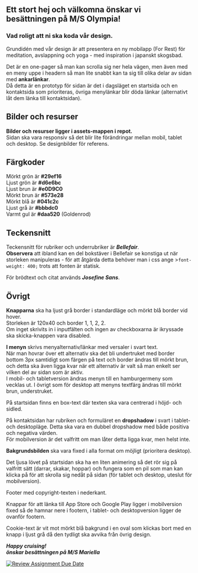 ## Ett stort hej och välkomna önskar vi besättningen på M/S Olympia!

### Vad roligt att ni ska koda vår design.

Grundidén med vår design är att presentera en ny mobilapp (For Rest) för meditation, avslappning och yoga - med inspiration i japanskt skogsbad. 

Det är en one-pager så man kan scrolla sig ner hela vägen, men även med en meny uppe i headern så man lite snabbt kan ta sig till olika delar av sidan med **ankarlänkar**.  
Då detta är en prototyp för sidan är det i dagsläget en startsida och en kontaktsida som prioriteras, övriga menylänkar blir döda länkar (alternativt låt dem länka till kontaktsidan).

## Bilder och resurser
**Bilder och resurser ligger i assets-mappen i repot.**  
Sidan ska vara responsiv så det blir lite förändringar mellan mobil, tablet och desktop. Se designbilder för referens.

## Färgkoder
Mörkt grön är **#29ef16**  
Ljust grön är **#d6e6bc**  
Ljust brun är **#e0D9C0**  
Mörkt brun är **#573e28**  
Mörkt blå är **#041c2c**  
Ljust grå är **#bbbdc0**  
Varmt gul är **#daa520** (Goldenrod)

## Teckensnitt
Teckensnitt för rubriker och underrubriker är **_Bellefair_**.  
**Observera** att ibland kan en del bokstäver i Bellefair se konstiga ut när storleken manipuleras - för att åtgärda detta behöver man i css ange >`font-weight: 400;` trots att fonten är statisk. 

För brödtext och citat används **_Josefine Sans_**.

## Övrigt
**Knapparna** ska ha ljust grå border i standardläge och mörkt blå border vid hover.  
Storleken är 120x40 och border 1, 1, 2, 2.  
Om inget skrivits in i inputfälten och ingen av checkboxarna är ikryssade ska skicka-knappen vara disabled.

**I menyn** skrivs menyalternativ/länkar med versaler i svart text.  
När man hovrar över ett alternativ ska det bli undertruket med border bottom 3px samtidigt som färgen på text och border ändras till mörkt brun, och detta ska även ligga kvar när ett alternativ är valt så man enkelt ser vilken del av sidan som är aktiv.  
I mobil- och tabletversion ändras menyn till en hamburgermeny som vecklas ut. I övrigt som för desktop att menyns textfärg ändras till mörkt brun, understruket.

På startsidan finns en box-text där texten ska vara centrerad i höjd- och sidled. 

På kontaktsidan har rubriken och formuläret en **dropshadow** i svart i tablet- och desktopläge. Detta ska vara en dubbel dropshadow med både positiva och negativa värden.  
För mobilversion är det valfritt om man låter detta ligga kvar, men helst inte. 

**Bakgrundsbilden** ska vara fixed i alla format om möjligt (prioritera desktop).

Det ljusa lövet på startsidan ska ha en liten animering så det rör sig på valfritt sätt (darrar, skakar, hoppar) och fungera som en pil som man kan klicka på för att skrolla sig nedåt på sidan (för tablet och desktop, uteslut för mobilversion).

Footer med copyright-texten i nederkant.

Knappar för att länka till App Store och Google Play ligger i mobilversion fixed så de hamnar nere i footern, i tablet- och desktopversion ligger de ovanför footern.

Cookie-text är vit mot mörkt blå bakgrund i en oval som klickas bort med en knapp i ljust grå då den tydligt ska avvika från övrig design.


**_Happy cruising!  
önskar besättningen på M/S Mariella_**







[![Review Assignment Due Date](https://classroom.github.com/assets/deadline-readme-button-24ddc0f5d75046c5622901739e7c5dd533143b0c8e959d652212380cedb1ea36.svg)](https://classroom.github.com/a/IwCr_2o0)
